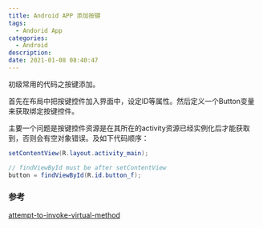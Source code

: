 ```yaml
---
title: Android APP 添加按键
tags:
  - Andorid App
categories:
  - Android
description: 
date: 2021-01-08 08:40:47
---
```


  初级常用的代码之按键添加。

 <!-- more -->

  首先在布局中把按键控件加入界面中，设定ID等属性。然后定义一个Button变量来获取绑定按键控件。

  主要一个问题是按键控件资源是在其所在的activity资源已经实例化后才能获取到，否则会有空对象错误。及如下代码顺序：

  ```java
setContentView(R.layout.activity_main);
 
// findViewById must be after setContentView
button = findViewById(R.id.button_f);
  ```

### 参考

[attempt-to-invoke-virtual-method](https://stackoverflow.com/questions/36666091/attempt-to-invoke-virtual-method-android-view-windowcallback-android-view-wind)







